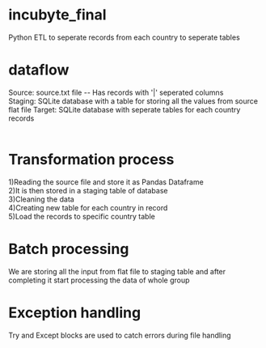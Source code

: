 # incubyte_final
Python ETL to seperate records from each country to seperate tables

# dataflow
Source: source.txt file -- Has records with '|' seperated columns <br />
Staging: SQLite database with a table for storing all the values from source flat file
Target: SQLite database with seperate tables for each country records <br/><br/>

# Transformation process
1)Reading the source file and store it as Pandas Dataframe <br />
2)It is then stored in a staging table of database <br />
3)Cleaning the data <br />
4)Creating new table for each country in record <br />
5)Load the records to specific country table <br />

# Batch processing
We are storing all the input from flat file to staging table and after completing it start processing the data of whole group

# Exception handling
Try and Except blocks are used to catch errors during file handling
